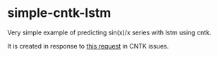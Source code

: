 # simple-cntk-lstm
Very simple example of predicting sin(x)/x series with lstm using cntk.

It is created in response to [this request](https://github.com/Microsoft/CNTK/issues/647) in CNTK issues.
